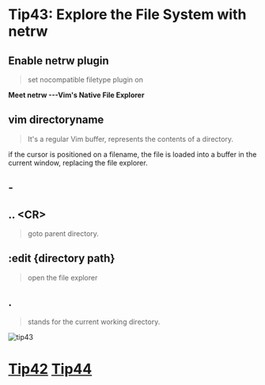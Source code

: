 # Tip43: Explore the File System with netrw

## Enable netrw plugin
>set nocompatible
>filetype plugin on

**Meet netrw ---Vim's Native File Explorer**

## vim directoryname
>It's a regular Vim buffer, represents the contents of a directory.

if the cursor is positioned on a filename, the file is loaded into a buffer in the current window, replacing the file explorer.

## -
## .. &lt;CR&gt;
>goto parent directory.

## :edit {directory path}
>open the file explorer

## .
>stands for the current working directory.

![tip43](images/tip43.png)

# [Tip42](tip42.md) [Tip44](tip44.md)
